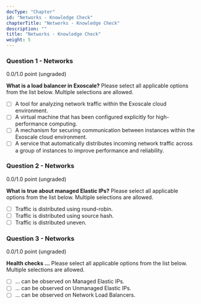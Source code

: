 ```yaml
---
docType: "Chapter"
id: "Networks - Knowledge Check"
chapterTitle: "Networks - Knowledge Check"
description: ""
title: "Networks - Knowledge Check"
weight: 5
---
```


### **Question 1 - Networks**
0.0/1.0 point (ungraded)

**What is a load balancer in Exoscale?**
Please select all applicable options from the list below. Multiple selections are allowed.

- [ ] A tool for analyzing network traffic within the Exoscale cloud environment.
- [ ] A virtual machine that has been configured explicitly for high-performance computing.
- [ ] A mechanism for securing communication between instances within the Exoscale cloud environment.
- [ ] A service that automatically distributes incoming network traffic across a group of instances to improve performance and reliability.

### **Question 2 - Networks**
0.0/1.0 point (ungraded)

**What is true about managed Elastic IPs?**
Please select all applicable options from the list below. Multiple selections are allowed.

- [ ] Traffic is distributed using round-robin.
- [ ] Traffic is distributed using source hash.
- [ ] Traffic is distributed uneven.

### **Question 3 - Networks**
0.0/1.0 point (ungraded)

**Health checks ...**
Please select all applicable options from the list below. Multiple selections are allowed.

- [ ] ... can be observed on Managed Elastic IPs.
- [ ] ... can be observed on Unmanaged Elastic IPs.
- [ ] ... can be observed on Network Load Balancers.
